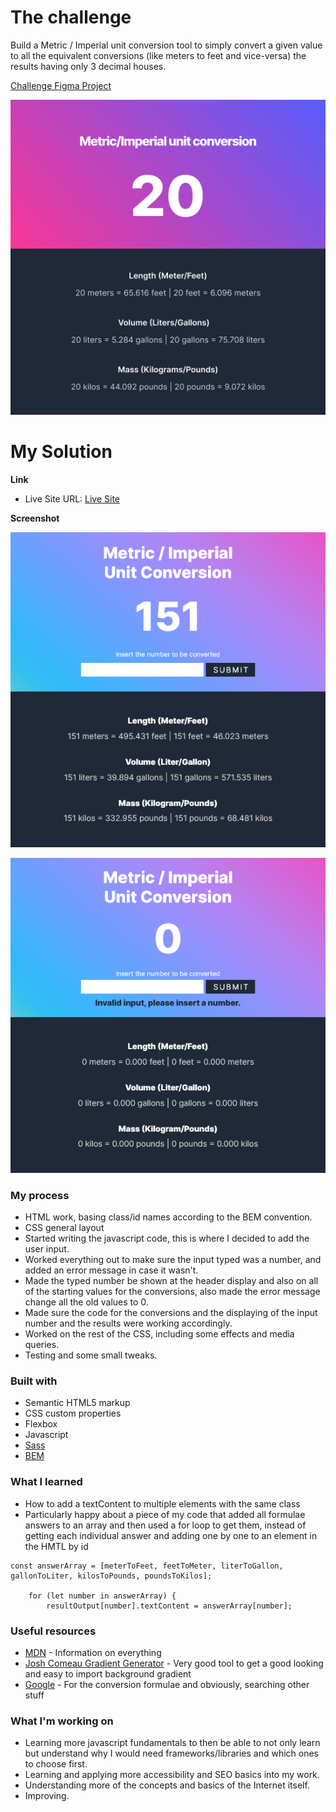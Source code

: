 # The challenge

Build a Metric / Imperial unit conversion tool to simply convert a given value to all the equivalent conversions (like meters to feet and vice-versa) the results having only 3 decimal houses.

[Challenge Figma Project](https://www.figma.com/file/AdqUVRQCZGP1zRcEvzmJTm/Unit-Conversion?node-id=0%3A1)

![Dark Challenge Preview](./dark-active.png)

# My Solution

**Link**

- Live Site URL: [Live Site]()

**Screenshot**

![Working Preview](./Working-Preview.png)

![Error Preview](./Error-Preview.png)

### My process

- HTML work, basing class/id names according to the BEM convention.
- CSS general layout
- Started writing the javascript code, this is where I decided to add the user input.
- Worked everything out to make sure the input typed was a number, and added an error message in case it wasn't.
- Made the typed number be shown at the header display and also on all of the starting values for the conversions, also made the error message change all the old values to 0.
- Made sure the code for the conversions and the displaying of the input number and the results were working accordingly.
- Worked on the rest of the CSS, including some effects and media queries.
- Testing and some small tweaks.

### Built with

- Semantic HTML5 markup
- CSS custom properties
- Flexbox
- Javascript
- [Sass](https://sass-lang.com/)
- [BEM](http://getbem.com/naming/)

### What I learned

- How to add a textContent to multiple elements with the same class
- Particularly happy about a piece of my code that added all formulae answers to an array and then used a for loop to get them, instead of getting each individual answer and adding one by one to an element in the HMTL by id
```
const answerArray = [meterToFeet, feetToMeter, literToGallon, gallonToLiter, kilosToPounds, poundsToKilos];
    
    for (let number in answerArray) {
        resultOutput[number].textContent = answerArray[number];
```

### Useful resources

- [MDN](https://developer.mozilla.org/en-US/) - Information on everything
- [Josh Comeau Gradient Generator](https://www.joshwcomeau.com/gradient-generator/) - Very good tool to get a good looking and easy to import background gradient
- [Google](https://www.google.com/) - For the conversion formulae and obviously, searching other stuff

### What I'm working on

- Learning more javascript fundamentals to then be able to not only learn but understand why I would need frameworks/libraries and which ones to choose first.
- Learning and applying more accessibility and SEO basics into my work.
- Understanding more of the concepts and basics of the Internet itself.
- Improving.
